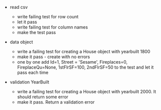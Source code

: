 - read csv
    - write failing test for row count
    - let it pass
    - write failing test for column names
    - make the test pass

- data object
    - write a failing test for creating a House object with  yearbuilt 1800
    - make it pass - create with no errors
    - one by one add Id=1, Street = 'Sesame', Fireplaces=0, FireplaceQu=None, 1stFlrSF=100, 2ndFlrSF=50 to the test and let it pass each time
    

- validation YearBuilt
    - write a failing test for creating a House object with  yearbuilt 2000. It should return some error
    - make it pass. Return a validation error





